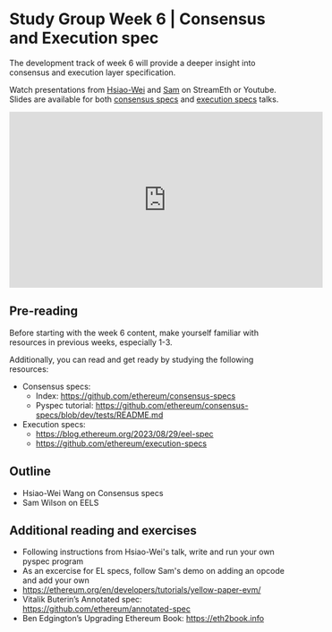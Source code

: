 # Study Group Week 6 | Consensus and Execution spec

The development track of week 6 will provide a deeper insight into consensus and execution layer specification. 

Watch presentations from [Hsiao-Wei](https://twitter.com/icebearhww) and [Sam](https://twitter.com/_SamWilsn_) on StreamEth or Youtube. Slides are available for both [consensus specs](https://github.com/eth-protocol-fellows/protocol-studies/blob/main/docs/eps/presentations/week6_cl_specs.pdf) and [execution specs](https://github.com/eth-protocol-fellows/protocol-studies/blob/main/docs/eps/presentations/week6_el_specs.pdf) talks.

<iframe width="560" height="315" src="https://www.youtube.com/embed/_mb0LFJY8t0?si=M74zgvUuewCrUtJF" title="YouTube video player" frameborder="0" allow="accelerometer; autoplay; clipboard-write; encrypted-media; gyroscope; picture-in-picture; web-share" referrerpolicy="strict-origin-when-cross-origin" allowfullscreen></iframe>

## Pre-reading

Before starting with the week 6 content, make yourself familiar with resources in previous weeks, especially 1-3. 

Additionally, you can read and get ready by studying the following resources:

- Consensus specs:
    - Index: https://github.com/ethereum/consensus-specs
    - Pyspec tutorial: https://github.com/ethereum/consensus-specs/blob/dev/tests/README.md
- Execution specs:
    - https://blog.ethereum.org/2023/08/29/eel-spec
    - https://github.com/ethereum/execution-specs

## Outline

- Hsiao-Wei Wang on Consensus specs
- Sam Wilson on EELS

## Additional reading and exercises 

- Following instructions from Hsiao-Wei's talk, write and run your own pyspec program
- As an excercise for EL specs, follow Sam's demo on adding an opcode and add your own
- https://ethereum.org/en/developers/tutorials/yellow-paper-evm/
- Vitalik Buterin’s Annotated spec: https://github.com/ethereum/annotated-spec
- Ben Edgington’s Upgrading Ethereum Book: https://eth2book.info
